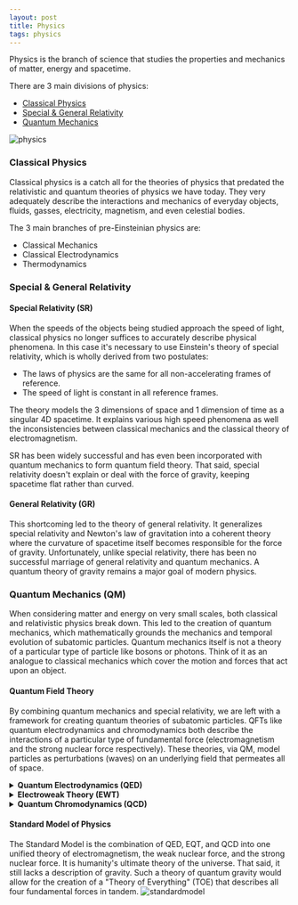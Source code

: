 ```yaml
---
layout: post
title: Physics
tags: physics
---
```

Physics is the branch of science that studies the properties and mechanics of matter, energy and spacetime.

There are 3 main divisions of physics:
- [Classical Physics](#classical-physics)
- [Special & General Relativity](#special--general-relativity)
- [Quantum Mechanics](#quantum-mechanics-qm)

![physics](https://upload.wikimedia.org/wikipedia/commons/5/56/Modernphysicsfields.svg?style=centerme)

### Classical Physics
Classical physics is a catch all for the theories of physics that predated the relativistic and quantum theories of physics we have today. They very adequately describe the interactions and mechanics of everyday objects, fluids, gasses, electricity, magnetism, and even celestial bodies.

The 3 main branches of pre-Einsteinian physics are:
- Classical Mechanics
- Classical Electrodynamics
- Thermodynamics

<!--more-->

### Special & General Relativity
#### Special Relativity (SR)
When the speeds of the objects being studied approach the speed of light, classical physics no longer suffices to accurately describe physical phenomena. In this case it's necessary to use Einstein's theory of special relativity, which is wholly derived from two postulates:

- The laws of physics are the same for all non-accelerating frames of reference.
- The speed of light is constant in all reference frames.

The theory models the 3 dimensions of space and 1 dimension of time as a singular 4D spacetime. It explains various high speed phenomena as well the inconsistencies between classical mechanics and the classical theory of electromagnetism.

SR has been widely successful and has even been incorporated with quantum mechanics to form quantum field theory. That said, special relativity doesn't explain or deal with the force of gravity, keeping spacetime flat rather than curved.

#### General Relativity (GR)
This shortcoming led to the theory of general relativity. It generalizes special relativity and Newton's law of gravitation into a coherent theory where the curvature of spacetime itself becomes responsible for the force of gravity. Unfortunately, unlike special relativity, there has been no successful marriage of general relativity and quantum mechanics. A quantum theory of gravity remains a major goal of modern physics.

### Quantum Mechanics (QM)
When considering matter and energy on very small scales, both classical and relativistic physics break down. This led to the creation of quantum mechanics, which mathematically grounds the mechanics and temporal evolution of subatomic particles. Quantum mechanics itself is not a theory of a particular type of particle like bosons or photons. Think of it as an analogue to classical mechanics which cover the motion and forces that act upon an object.

#### Quantum Field Theory
By combining quantum mechanics and special relativity, we are left with a framework for creating quantum theories of subatomic particles. QFTs like quantum electrodynamics and chromodynamics both describe the interactions of a particular type of fundamental force (electromagnetism and the strong nuclear force respectively). These theories, via QM, model particles as perturbations (waves) on an underlying field that permeates all of space.

<!-- <details>
<summary><strong>Quantum Field Theory</strong></summary>
<p>By combining quantum mechanics and special relativity, we are left with a framework for creating quantum theories of subatomic particles. QFTs like quantum electrodynamics and chromodynamics both describe the interactions of a particular type of fundamental force (electromagnetism and the strong nuclear force respectively). These theories, via QM, model particles as perturbations (waves) on an underlying field that permeates all of space.</p>
</details> -->

<!-- #### Quantum Electrodynamics (QED)
Quantum electrodynamics is the QFT of the electromagnetic force. It is the quantum analogue to classical electrodynamics and completely describes the interactions between matter and the electromagnetic force (which is mediated by photons). -->

<details>
<summary><strong>Quantum Electrodynamics (QED)</strong></summary>
<p>Quantum electrodynamics is the QFT of the electromagnetic force. It is the quantum analogue to classical electrodynamics and completely describes the interactions between matter and the electromagnetic force (which is mediated by photons).</p>
</details>

<!-- #### Electroweak Theory (EWT)
Electroweak theory is a QFT that provides a unified description of both the electromagnetic and weak nuclear force (The weak force being responsible for the radioactive decay of atoms).

EWT is thus a generalization of QED that adds on the weak force. Right after the big bang, the universe was hot enough that these two forces were one indistinguishable force. The theory describes the electroweak force before that time and the separate electromagnetic and weak forces after that time. -->

<details>
<summary><strong>Electroweak Theory (EWT)</strong></summary>
<p>Electroweak theory is a QFT that provides a unified description of both the electromagnetic and weak nuclear force (The weak force being responsible for the radioactive decay of atoms).</p>

<p>EWT is thus a generalization of QED that adds on the weak force. Right after the big bang, the universe was hot enough that these two forces were one indistinguishable force. The theory describes the electroweak force before that time and the separate electromagnetic and weak forces after that time.</p>
</details>

<!-- #### Quantum Chromodynamics (QCD)
Quantum chromodynamics is the QFT of the strong nuclear force. This theory describes the interactions between quarks and gluons. The strong nuclear force is the force that keeps the hadrons (which are made up of quarks and gluons) in atomic nuclei bonded together. -->

<details>
<summary><strong>Quantum Chromodynamics (QCD)</strong></summary>
<p>Quantum chromodynamics is the QFT of the strong nuclear force. This theory describes the interactions between quarks and gluons. The strong nuclear force is the force that keeps the hadrons (which are made up of quarks and gluons) in atomic nuclei bonded together.</p>
</details>

#### Standard Model of Physics
The Standard Model is the combination of QED, EQT, and QCD into one unified theory of electromagnetism, the weak nuclear force, and the strong nuclear force. It is humanity's ultimate theory of the universe. That said, it still lacks a description of gravity. Such a theory of quantum gravity would allow for the creation of a "Theory of Everything" (TOE) that describes all four fundamental forces in tandem.
![standardmodel](https://upload.wikimedia.org/wikipedia/commons/0/00/Standard_Model_of_Elementary_Particles.svg?style=centerme)

<!-- <details open>
<summary><strong>Standard Model of Physics</strong></summary>
<p>The Standard Model is the combination of all the QFT into one unified theory of electromagnetism, the weak nuclear force, and the strong nuclear force. It is humanity's ultimate theory of the universe. That said, it still lacks a description of gravity. Such a theory of quantum gravity would allow for the creation of a "Theory of Everything" (TOE) that describes all four fundamental forces in tandem.</p>
<img src="https://upload.wikimedia.org/wikipedia/commons/0/00/Standard_Model_of_Elementary_Particles.svg?style=centerme" alt="standard model pic"></img>
</details> -->
